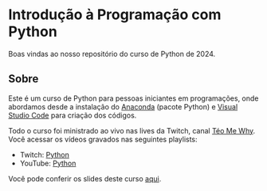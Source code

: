 # Introdução à Programação com Python

Boas vindas ao nosso repositório do curso de Python de 2024.

## Sobre

Este é um curso de Python para pessoas iniciantes em programações, onde abordamos desde a instalação do [Anaconda](https://www.anaconda.com/download) (pacote Python) e [Visual Studio Code](https://code.visualstudio.com/download) para criação dos códigos.

Todo o curso foi ministrado ao vivo nas lives da Twitch, canal [Téo Me Why](twitch.tv/teomewhy). Você acessar os vídeos gravados nas seguintes playlists:

- Twitch: [Python](https://www.twitch.tv/collections/ifV7zaeStxdLGg)
- YouTube: [Python](https://www.youtube.com/playlist?list=PLvlkVRRKOYFRXdquucikNbwYeFzzzYIGb)

Você pode conferir os slides deste curso [aqui](https://docs.google.com/presentation/d/16i4cYCWV7nGGnbw3WVXMFBUenp6A8mqq/edit?usp=sharing&ouid=110890177118975546788&rtpof=true&sd=true).